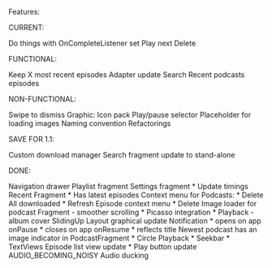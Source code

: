 Features:

CURRENT:

Do things with OnCompleteListener set
    Play next
    Delete

FUNCTIONAL:

Keep X most recent episodes
Adapter update
    Search
    Recent
    podcasts
    episodes

NON-FUNCTIONAL:

Swipe to dismiss
Graphic:
    Icon pack
    Play/pause selector
    Placeholder for loading images
Naming convention
Refactorings

SAVE FOR 1.1:

Custom download manager
Search fragment update to stand-alone

DONE:

Navigation drawer
Playlist fragment
Settings fragment
    * Update timings
Recent Fragment
    * Has latest episodes
Context menu for Podcasts:
    * Delete All downloaded
    * Refresh
Episode context menu
    * Delete
Image loader for podcast Fragment - smoother scrolling
    * Picasso integration
    * Playback - album cover
SlidingUp Layout graphical update
Notification 
    * opens on app onPause
    * closes on app onResume
    * reflects title
Newest podcast has an image indicator in PodcastFragment
    * Circle
Playback
    * Seekbar
    * TextViews
Episode list view update
    * Play button update
AUDIO_BECOMING_NOISY
Audio ducking
